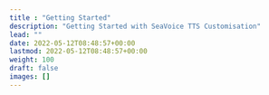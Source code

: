 ```yaml
---
title : "Getting Started"
description: "Getting Started with SeaVoice TTS Customisation"
lead: ""
date: 2022-05-12T08:48:57+00:00
lastmod: 2022-05-12T08:48:57+00:00
weight: 100
draft: false
images: []
---
```

